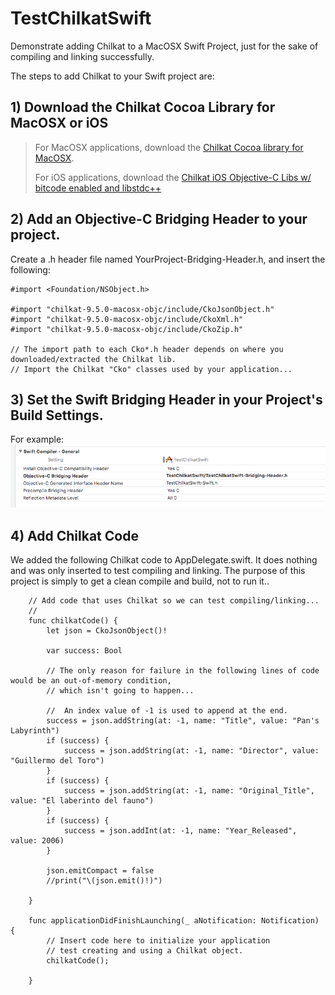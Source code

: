 # TestChilkatSwift
Demonstrate adding Chilkat to a MacOSX Swift Project, just for the sake of compiling and linking successfully.

The steps to add Chilkat to your Swift project are:

## 1) Download the Chilkat Cocoa Library for MacOSX or iOS

<blockquote>
  For MacOSX applications, download the <a href="http://chilkatsoft.com/downloads_objc.asp">Chilkat Cocoa library for MacOSX</a>.
  
  For iOS applications, download the <a href="http://chilkatsoft.com/downloads_ios.asp">Chilkat iOS Objective-C Libs w/ bitcode enabled and libstdc++</a>
</blockquote>

## 2) Add an Objective-C Bridging Header to your project.

Create a .h header file named YourProject-Bridging-Header.h, and insert the following:
```
#import <Foundation/NSObject.h>

#import "chilkat-9.5.0-macosx-objc/include/CkoJsonObject.h"
#import "chilkat-9.5.0-macosx-objc/include/CkoXml.h"
#import "chilkat-9.5.0-macosx-objc/include/CkoZip.h"

// The import path to each Cko*.h header depends on where you downloaded/extracted the Chilkat lib.
// Import the Chilkat "Cko" classes used by your application...
```
## 3) Set the Swift Bridging Header in your Project's Build Settings.

For example:<br>
![Swift Bridging Header](https://github.com/chilkatsoft/TestChilkatSwift/blob/master/images/BridgingHeader.png?raw=true "Swift Bridging Header Build Settings")

## 4) Add Chilkat Code

We added the following Chilkat code to AppDelegate.swift.  It does nothing and was only inserted to test compiling and linking.  The purpose of this project is simply to get a clean compile and build, not to run it..

```
    // Add code that uses Chilkat so we can test compiling/linking...
    //
    func chilkatCode() {
        let json = CkoJsonObject()!
        
        var success: Bool
        
        // The only reason for failure in the following lines of code would be an out-of-memory condition,
        // which isn't going to happen...
        
        //  An index value of -1 is used to append at the end.
        success = json.addString(at: -1, name: "Title", value: "Pan's Labyrinth")
        if (success) {
            success = json.addString(at: -1, name: "Director", value: "Guillermo del Toro")
        }
        if (success) {
            success = json.addString(at: -1, name: "Original_Title", value: "El laberinto del fauno")
        }
        if (success) {
            success = json.addInt(at: -1, name: "Year_Released", value: 2006)
        }
        
        json.emitCompact = false
        //print("\(json.emit()!)")
        
    }

    func applicationDidFinishLaunching(_ aNotification: Notification) {
        // Insert code here to initialize your application
        // test creating and using a Chilkat object.
        chilkatCode();
        
    }
```

